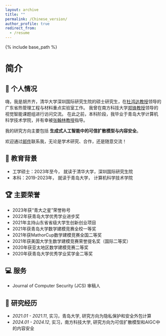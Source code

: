 ```yaml
---
layout: archive
title: ""
permalink: /Chinese_version/
author_profile: true
redirect_from:
  - /resume
---
```




{% include base_path %}

# 简介
## 🏫 个人情况
嗨，我是胡齐齐，清华大学深圳国际研究生院的硕士研究生，在[杜鸿达教授](https://www.sigs.tsinghua.edu.cn/dhd/list.htm)领导的广东省热管理工程与材料重点实验室工作。
我曾在南方科技大学[郑锋教授](https://faculty.sustech.edu.cn/?tagid=fengzheng&iscss=1&snapid=1&orderby=date&go=2)领导的视觉智能课题组进行访问交流。
在此之前，本科阶段，我毕业于青岛大学计算机科学技术学院，并有幸被[张翰林教授](https://cst.qdu.edu.cn/info/1072/7423.htm)指导。

我的研究方向主要包括 **生成式人工智能中的可信扩散模型与内容安全**。

欢迎通过[邮件](mailto:chelseyhu111@gmail.com)联系我，无论是学术研究、合作，还是随意交流！


## 📖 教育背景
- 工学硕士：2023年至今， 就读于清华大学，深圳国际研究生院
- 本科：2019-2023年， 就读于青岛大学， 计算机科学技术学院


## 🏆 主要荣誉
 - 2023年获“青大之星”荣誉称号
 - 2022年获青岛大学优秀学业进步奖
 - 2021年主持山东省省级大学生创新创业项目
 - 2021年获青岛大学数学建模竞赛全校一等奖
 - 2021年获MathorCup数学建模竞赛全国二等奖
 - 2021年获美国大学生数学建模竞赛荣誉提名奖（国际二等奖）
 - 2020年获亚太地区数学建模竞赛二等奖
 - 2020年获青岛大学优秀学业奖学金二等奖
  


## 💻 服务
- Journal of Computer Security (JCS) 审稿人

## 📝 研究经历
- *2021.01 - 2021.11*, 实习，青岛大学, 研究方向为隐私保护和安全外包计算
- *2024.01 - 2024.12*, 实习，南方科技大学, 研究方向为可信扩散模型和AIGC中的内容安全

